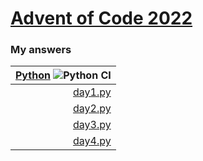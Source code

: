 # [Advent of Code 2022](https://adventofcode.com/2022)
### My answers
|[Python](py) ![Python CI](https://github.com/ephemient/aoc2022/workflows/Python%20CI/badge.svg)|
|--:|
|[day1.py](day_01/main.py)|
|[day2.py](day_02/main.py)|
|[day3.py](day_03/main.py)|
|[day4.py](day_04/main.py)|

